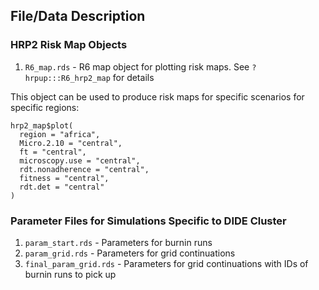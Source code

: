 ## File/Data Description

### HRP2 Risk Map Objects

1. `R6_map.rds` - R6 map object for plotting risk maps. See `?hrpup:::R6_hrp2_map` for details

This object can be used to produce risk maps for specific scenarios for specific regions:

```
hrp2_map$plot(
  region = "africa", 
  Micro.2.10 = "central", 
  ft = "central", 
  microscopy.use = "central", 
  rdt.nonadherence = "central", 
  fitness = "central", 
  rdt.det = "central"
)
```

### Parameter Files for Simulations Specific to DIDE Cluster

1. `param_start.rds` - Parameters for burnin runs
1. `param_grid.rds` - Parameters for grid continuations
1. `final_param_grid.rds` - Parameters for grid continuations with IDs of burnin runs to pick up
